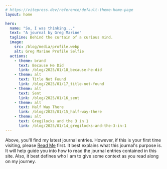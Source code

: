 ```yaml
---
# https://vitepress.dev/reference/default-theme-home-page
layout: home

hero:
  name: "So, I was thinking..."
  text: "A journal by Greg Marine"
  tagline: Behind the curtain of a curious mind.
  image:
    src: /blog/media/profile.webp
    alt: Greg Marine Profile Selfie
  actions:
    - theme: brand
      text: Because He Did
      link: /blog/2025/01/18_because-he-did
    - theme: alt
      text: Title Not Found
      link: /blog/2025/01/17_title-not-found
    - theme: alt
      text: Sent
      link: /blog/2025/01/16_sent
    - theme: alt
      text: Half Way There
      link: /blog/2025/01/15_half-way-there
    - theme: alt
      text: Gregilocks and the 3 in 1
      link: /blog/2025/01/14_gregilocks-and-the-3-in-1
---
```


Above, you'll find my latest journal entries. However, if this is your first time visiting, please [Read Me](read-me) first. It best explains what this journal's purpose is. It will help guide you into how to read the journal entries contained in this site. Also, it best defines who I am to give some context as you read along on my journey.